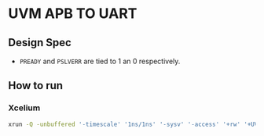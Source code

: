 # UVM APB TO UART

## Design Spec

- `PREADY` and `PSLVERR` are tied to 1 an 0 respectively.

## How to run

### Xcelium

```bash
xrun -Q -unbuffered '-timescale' '1ns/1ns' '-sysv' '-access' '+rw' '+UVM_VERBOSITY=UVM_HIGH' '+UVM_TESTNAME=rand_test' '-svseed' '2' -uvmnocdnsextra -uvmhome $UVM_HOME $UVM_HOME/src/uvm_macros.svh design.sv testbench.sv -incdir apb -incdir uart -incdir design
```
